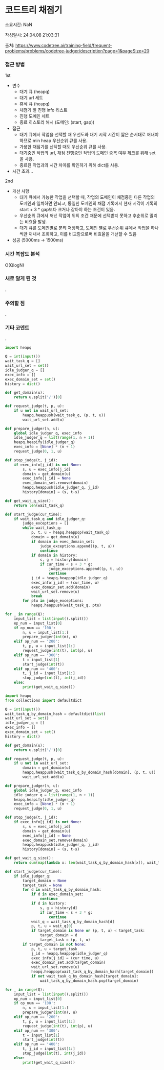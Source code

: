 # 코드트리 채점기

소요시간: NaN

작성일시: 24.04.08 21:03:31

출처: https://www.codetree.ai/training-field/frequent-problems/problems/codetree-judger/description?page=1&pageSize=20

### 접근 방법
1st
- 변수
  - 대기 큐 (heapq)
  - 대기 url 세트
  - 휴식 큐 (heapq)
  - 채점기 별 진행 info 리스트
  - 진행 도메인 세트
  - 종료 히스토리 해시 (도메인: (start, gap))
- 접근
  - 대기 큐에서 작업을 선택할 때 우선도와 대기 시작 시간이 짧은 순서대로 꺼내야 하므로 min heap 우선순위 큐를 사용.
  - 가용한 채점기를 선택할 때도 우선순위 큐를 사용.
  - 대기중인 작업의 url, 채점 진행중인 작업의 도메인 중복 여부 체크를 위해 set을 사용.
  - 종료된 작업과의 시간 차이를 확인하기 위해 dict를 사용.
- 시간 초과...

2nd
- 개선 사항
  - 대기 큐에서 가능한 작업을 선택할 때, 작업의 도메인이 채점중인 다른 작업의 도메인과 일치하면 안되고, 동일한 도메인의 채점 기록에서 현재 시각이 기록의 start + 3 * gap보다 크거나 같아야 하는 조건이 있음.
  - 우선순위 큐에서 꺼낸 작업이 위의 조건 때문에 선택받지 못하고 후순위로 밀리는 비효율 발생.
  - 대기 큐를 도메인별로 분리 저장하고, 도메인 별로 우선순위 큐에서 작업을 하나씩만 꺼내서 조회하고, 이를 비교함으로써 비효율을 개선할 수 있음
- 성공 (5000ms -> 1500ms)

### 시간 복잡도 분석
O(QlogN)

### 새로 알게 된 것
.

### 주의할 점
.

### 기타 코멘트
.

```python
import heapq

Q = int(input())
wait_task_q = []
wait_url_set = set()
idle_judger_q = []
exec_info = []
exec_domain_set = set()
history = dict()

def get_domain(u):
    return u.split('/')[0]

def request_judge(t, p, u):
    if u not in wait_url_set:
        heapq.heappush(wait_task_q, (p, t, u))
        wait_url_set.add(u)

def prepare_judger(n, u):
    global idle_judger_q, exec_info
    idle_judger_q = list(range(1, n + 1))
    heapq.heapify(idle_judger_q)
    exec_info = [None] * (n + 1)
    request_judge(0, 1, u)

def stop_judge(t, j_id):
    if exec_info[j_id] is not None:
        s, u = exec_info[j_id]
        domain = get_domain(u)
        exec_info[j_id] = None
        exec_domain_set.remove(domain)
        heapq.heappush(idle_judger_q, j_id)
        history[domain] = (s, t-s)

def get_wait_q_size():
    return len(wait_task_q)

def start_judge(cur_time):
    if wait_task_q and idle_judger_q:
        judge_exceptions = []
        while wait_task_q:
            p, t, u = heapq.heappop(wait_task_q)
            domain = get_domain(u)
            if domain in exec_domain_set:
                judge_exceptions.append((p, t, u))
                continue
            if domain in history:
                s, g = history[domain]
                if cur_time < s + 3 * g:
                    judge_exceptions.append((p, t, u))
                    continue
            j_id = heapq.heappop(idle_judger_q)
            exec_info[j_id] = (cur_time, u)
            exec_domain_set.add(domain)
            wait_url_set.remove(u)
            break
        for ptu in judge_exceptions:
            heapq.heappush(wait_task_q, ptu)

for _ in range(Q):
    input_list = list(input().split())
    op_num = input_list[0]
    if op_num == '100':
        n, u = input_list[1:]
        prepare_judger(int(n), u)
    elif op_num == '200':
        t, p, u = input_list[1:]
        request_judge(int(t), int(p), u)
    elif op_num == '300':
        t = input_list[1]
        start_judge(int(t))
    elif op_num == '400':
        t, j_id = input_list[1:]
        stop_judge(int(t), int(j_id))
    else:
        print(get_wait_q_size())
```
```python
import heapq
from collections import defaultdict

Q = int(input())
wait_task_q_by_domain_hash = defaultdict(list)
wait_url_set = set()
idle_judger_q = []
exec_info = []
exec_domain_set = set()
history = dict()

def get_domain(u):
    return u.split('/')[0]

def request_judge(t, p, u):
    if u not in wait_url_set:
        domain = get_domain(u)
        heapq.heappush(wait_task_q_by_domain_hash[domain], (p, t, u))
        wait_url_set.add(u)

def prepare_judger(n, u):
    global idle_judger_q, exec_info
    idle_judger_q = list(range(1, n + 1))
    heapq.heapify(idle_judger_q)
    exec_info = [None] * (n + 1)
    request_judge(0, 1, u)

def stop_judge(t, j_id):
    if exec_info[j_id] is not None:
        s, u = exec_info[j_id]
        domain = get_domain(u)
        exec_info[j_id] = None
        exec_domain_set.remove(domain)
        heapq.heappush(idle_judger_q, j_id)
        history[domain] = (s, t-s)

def get_wait_q_size():
    return sum(map(lambda x: len(wait_task_q_by_domain_hash[x]), wait_task_q_by_domain_hash))

def start_judge(cur_time):
    if idle_judger_q:
        target_domain = None
        target_task = None
        for d in wait_task_q_by_domain_hash:
            if d in exec_domain_set:
                continue
            if d in history:
                s, g = history[d]
                if cur_time < s + 3 * g:
                    continue
            wait_q = wait_task_q_by_domain_hash[d]
            p, t, u = wait_q[0]
            if target_domain is None or (p, t, u) < target_task:
                target_domain = d
                target_task = (p, t, u)
        if target_domain is not None:
            p, t, u = target_task
            j_id = heapq.heappop(idle_judger_q)
            exec_info[j_id] = (cur_time, u)
            exec_domain_set.add(target_domain)
            wait_url_set.remove(u)
            heapq.heappop(wait_task_q_by_domain_hash[target_domain])
            if not wait_task_q_by_domain_hash[target_domain]:
                wait_task_q_by_domain_hash.pop(target_domain)

for _ in range(Q):
    input_list = list(input().split())
    op_num = input_list[0]
    if op_num == '100':
        n, u = input_list[1:]
        prepare_judger(int(n), u)
    elif op_num == '200':
        t, p, u = input_list[1:]
        request_judge(int(t), int(p), u)
    elif op_num == '300':
        t = input_list[1]
        start_judge(int(t))
    elif op_num == '400':
        t, j_id = input_list[1:]
        stop_judge(int(t), int(j_id))
    else:
        print(get_wait_q_size())

```
